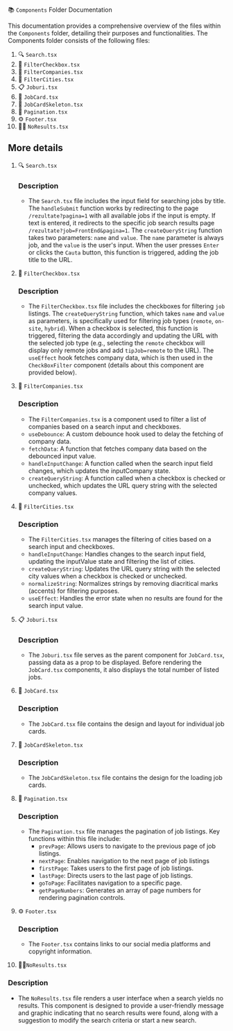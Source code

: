 📚 `Components` Folder Documentation

This documentation provides a comprehensive overview of the files within the `Components` folder, detailing their purposes and functionalities. The Components folder consists of the following files:

1. 🔍 `Search.tsx`
2. 📝 `FilterCheckbox.tsx`
3. 🔄 `FilterCompanies.tsx`
4. 🔄 `FilterCities.tsx`
5. 📋 `Joburi.tsx`
6. 📌 `JobCard.tsx`
7. 📌 `JobCardSkeleton.tsx`
8. 📑 `Pagination.tsx`
9. ⚙️ `Footer.tsx`
10. 🙅‍♂️ `NoResults.tsx`

## More details

1. 🔍 `Search.tsx`

   ### Description

   - The `Search.tsx` file includes the input field for searching jobs by title. The `handleSubmit` function works by redirecting to the page `/rezultate?pagina=1` with all available jobs if the input is empty. If text is entered, it redirects to the specific job search results page `/rezultate?job=FrontEnd&pagina=1`. The `createQueryString` function takes two parameters: `name` and `value`. The `name` parameter is always job, and the `value` is the user's input. When the user presses `Enter` or clicks the `Cauta` button, this function is triggered, adding the job title to the URL.

2. 📝 `FilterCheckbox.tsx`

   ### Description

   - The `FilterCheckbox.tsx` file includes the checkboxes for filtering `job` listings. The `createQueryString` function, which takes `name` and `value` as parameters, is specifically used for filtering job types (`remote`, `on-site`, `hybrid`). When a checkbox is selected, this function is triggered, filtering the data accordingly and updating the URL with the selected job type (e.g., selecting the `remote` checkbox will display only remote jobs and add `tipJob=remote` to the URL). The `useEffect` hook fetches company data, which is then used in the `CheckBoxFilter` component (details about this component are provided below).

3. 🔄 `FilterCompanies.tsx`

   ### Description

   - The `FilterCompanies.tsx` is a component used to filter a list of companies based on a search input and checkboxes.
   - `useDebounce`: A custom debounce hook used to delay the fetching of company data.
   - `fetchData`: A function that fetches company data based on the debounced input value.
   - `handleInputChange`: A function called when the search input field changes, which updates the inputCompany state.
   - `createQueryString`: A function called when a checkbox is checked or unchecked, which updates the URL query string with the selected company values.

4. 🔄 `FilterCities.tsx`

   ### Description

   - The `FilterCities.tsx` manages the filtering of cities based on a search input and checkboxes.
   - `handleInputChange`: Handles changes to the search input field, updating the inputValue state and filtering the list of cities.
   - `createQueryString`: Updates the URL query string with the selected city values when a checkbox is checked or unchecked.
   - `normalizeString`: Normalizes strings by removing diacritical marks (accents) for filtering purposes.
   - `useEffect`: Handles the error state when no results are found for the search input value.

5. 📋 `Joburi.tsx`

   ### Description

   - The `Joburi.tsx` file serves as the parent component for `JobCard.tsx`, passing data as a prop to be displayed. Before rendering the `JobCard.tsx` components, it also displays the total number of listed jobs.

6. 📌 `JobCard.tsx`

   ### Description

   - The `JobCard.tsx` file contains the design and layout for individual job cards.

7. 📌 `JobCardSkeleton.tsx`

   ### Description

   - The `JobCardSkeleton.tsx` file contains the design for the loading job cards.

8. 📑 `Pagination.tsx`

   ### Description

   - The `Pagination.tsx` file manages the pagination of job listings. Key functions within this file include:
     - `prevPage`: Allows users to navigate to the previous page of job listings.
     - `nextPage`: Enables navigation to the next page of job listings
     - `firstPage`: Takes users to the first page of job listings.
     - `lastPage`: Directs users to the last page of job listings.
     - `goToPage`: Facilitates navigation to a specific page.
     - `getPageNumbers`: Generates an array of page numbers for rendering pagination controls.

9. ⚙️ `Footer.tsx`

   ### Description

   - The `Footer.tsx` contains links to our social media platforms and copyright information.

10. 🙅‍♂️`NoResults.tsx`

### Description

- The `NoResults.tsx` file renders a user interface when a search yields no results. This component is designed to provide a user-friendly message and graphic indicating that no search results were found, along with a suggestion to modify the search criteria or start a new search.
